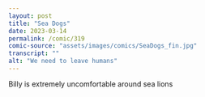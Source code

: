 ```yaml
---
layout: post
title: "Sea Dogs"
date: 2023-03-14
permalink: /comic/319
comic-source: "assets/images/comics/SeaDogs_fin.jpg"
transcript: ""
alt: "We need to leave humans"
---
```

Billy is extremely uncomfortable around sea lions
